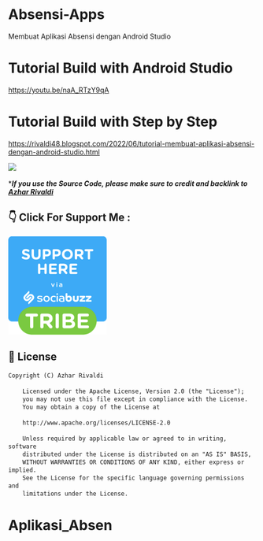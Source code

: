 # Absensi-Apps
Membuat Aplikasi Absensi dengan Android Studio

# Tutorial Build with Android Studio
https://youtu.be/naA_RTzY9qA

# Tutorial Build with Step by Step
https://rivaldi48.blogspot.com/2022/06/tutorial-membuat-aplikasi-absensi-dengan-android-studio.html

<img src="https://blogger.googleusercontent.com/img/b/R29vZ2xl/AVvXsEgzGHFePffN9pWKDHqoMNKNOOCrWN3Gj7DNpCwEqYsnu_aNwI9HpZDeDKXw9cRW6bhn0kiW0q4cYoiUjk47urcS5JUSZ9fjU4ekLdGNI7Z91cNv6JV33499W_DD9pO_E9CrGlBDzhSsjYUh2nl2yMpj4bBtufabrSEoGLNWHVnh8r9LHrViHToYzbRIZg/s1280/Tutorial%20Membuat%20Aplikasi%20Absensi%20dengan%20Android%20Studio.png" data-canonical-src="https://blogger.googleusercontent.com/img/b/R29vZ2xl/AVvXsEgzGHFePffN9pWKDHqoMNKNOOCrWN3Gj7DNpCwEqYsnu_aNwI9HpZDeDKXw9cRW6bhn0kiW0q4cYoiUjk47urcS5JUSZ9fjU4ekLdGNI7Z91cNv6JV33499W_DD9pO_E9CrGlBDzhSsjYUh2nl2yMpj4bBtufabrSEoGLNWHVnh8r9LHrViHToYzbRIZg/s1280/Tutorial%20Membuat%20Aplikasi%20Absensi%20dengan%20Android%20Studio.png" style="max-width:100%;">

****If you use the Source Code, please make sure to credit and backlink to [Azhar Rivaldi](https://rivaldi48.blogspot.com/)***

## 👇 Click For Support Me :
<a href="https://sociabuzz.com/azharrvldi_/donate"> 
<img src="https://github.com/AzharRivaldi/AzharRivaldi/blob/master/Support%20Here.png" width="200" height="200"></a>

## 📄 License

```
Copyright (C) Azhar Rivaldi

    Licensed under the Apache License, Version 2.0 (the "License");
    you may not use this file except in compliance with the License.
    You may obtain a copy of the License at

    http://www.apache.org/licenses/LICENSE-2.0

    Unless required by applicable law or agreed to in writing, software
    distributed under the License is distributed on an "AS IS" BASIS,
    WITHOUT WARRANTIES OR CONDITIONS OF ANY KIND, either express or implied.
    See the License for the specific language governing permissions and
    limitations under the License.

```
# Aplikasi_Absen
